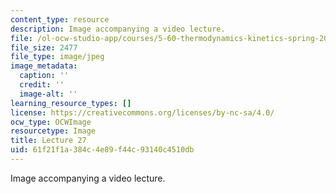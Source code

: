 ```yaml
---
content_type: resource
description: Image accompanying a video lecture.
file: /ol-ocw-studio-app/courses/5-60-thermodynamics-kinetics-spring-2008/61f21f1a384c4e89f44c93140c4510db_lec27_th.jpg
file_size: 2477
file_type: image/jpeg
image_metadata:
  caption: ''
  credit: ''
  image-alt: ''
learning_resource_types: []
license: https://creativecommons.org/licenses/by-nc-sa/4.0/
ocw_type: OCWImage
resourcetype: Image
title: Lecture 27
uid: 61f21f1a-384c-4e89-f44c-93140c4510db
---
```

Image accompanying a video lecture.